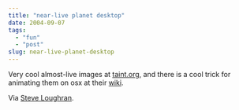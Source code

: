 ```yaml
---
title: "near-live planet desktop"
date: 2004-09-07
tags: 
  - "fun"
  - "post"
slug: near-live-planet-desktop
---
```


Very cool almost-live images at [taint.org](http://taint.org/xplanet/), and there is a cool trick for animating them on osx at their [wiki](http://taint.org/wk/DynamicDesktopWithOsxScript).

Via [Steve Loughran](http://www.1060.org/blogxter/publish/5).

